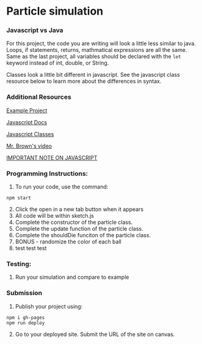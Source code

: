 # Particle simulation

### Javascript vs Java
For this project, the code you are writing will look a little less similar to java. Loops, if statements, returns, mathmatical expressions are all the same. 
Same as the last project, all variables should be declared with the `let` keyword instead of int, double, or String. 

Classes look a little bit different in javascript. See the javascript class resource below to learn more about the differences in syntax. 

### Additional Resources
[Example Project](https://mrbrownbcc.github.io/particle-solution-v2/)

[Javascript Docs](https://developer.mozilla.org/en-US/docs/Web/JavaScript)

[Javascript Classes](https://developer.mozilla.org/en-US/docs/Web/JavaScript/Reference/Classes)

[Mr. Brown's video](https://app.screencastify.com/v3/watch/KVLllifV2otwJXqwo0qB)

[IMPORTANT NOTE ON JAVASCRIPT](https://www.youtube.com/watch?v=dQw4w9WgXcQ)

### Programming Instructions:
1. To run your code, use the command:
```
npm start
```
2. Click the open in a new tab button when it appears
3. All code will be within sketch.js
4. Complete the constructor of the particle class. 
5. Complete the update function of the particle class. 
6. Complete the shouldDie funciton of the particle class. 
7. BONUS - randomize the color of each ball
8. test test test

### Testing:
1. Run your simulation and compare to example

### Submission
1. Publish your project using:
```
npm i gh-pages
npm run deploy
```
2. Go to your deployed site. Submit the URL of the site on canvas. 